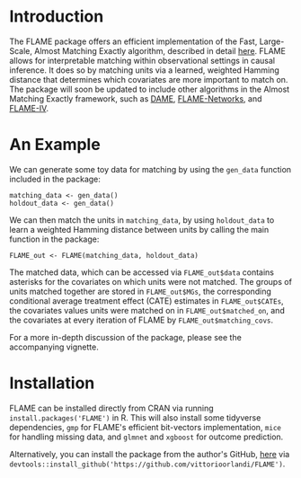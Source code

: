 # Introduction
The FLAME package offers an efficient implementation of the Fast, Large-Scale, Almost Matching Exactly algorithm, described in detail [here](https://arxiv.org/pdf/1707.06315.pdf). FLAME allows for interpretable matching within observational settings in causal inference. It does so by matching units via a learned, weighted Hamming distance that determines which covariates are more important to match on. The package will soon be updated to include other algorithms in the Almost Matching Exactly framework, such as [DAME](https://arxiv.org/pdf/1806.06802.pdf), [FLAME-Networks](https://arxiv.org/pdf/2003.00964.pdf), and [FLAME-IV](http://auai.org/uai2019/proceedings/papers/410.pdf).

# An Example
We can generate some toy data for matching by using the `gen_data` function included in the package:
```
matching_data <- gen_data()
holdout_data <- gen_data()
```

We can then match the units in `matching_data`, by using `holdout_data` to learn a weighted Hamming distance between units by calling the main function in the package:
```
FLAME_out <- FLAME(matching_data, holdout_data)
```

The matched data, which can be accessed via `FLAME_out$data` contains asterisks for the covariates on which units were not matched. The groups of units matched together are stored in `FLAME_out$MGs`, the corresponding conditional average treatment effect (CATE) estimates in `FLAME_out$CATEs`, the covariates values units were matched on in `FLAME_out$matched_on`, and the covariates at every iteration of FLAME by `FLAME_out$matching_covs`. 

For a more in-depth discussion of the package, please see the accompanying vignette.  

# Installation 
FLAME can be installed directly from CRAN via running `install.packages('FLAME')` in R. This will also install some tidyverse dependencies, `gmp` for FLAME's efficient bit-vectors implementation, `mice` for handling missing data, and `glmnet` and `xgboost` for outcome prediction. 

Alternatively, you can install the package from the author's GitHub, [here](https://github.com/vittorioorlandi/FLAME) via `devtools::install_github('https://github.com/vittorioorlandi/FLAME')`.

